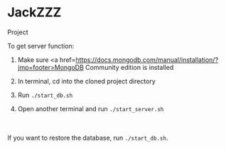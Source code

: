 # JackZZZ
Project

To get server function:

1. Make sure <a href=https://docs.mongodb.com/manual/installation/?jmp=footer>MongoDB Community edition</a> is installed

2. In terminal, cd into the cloned project directory

3. Run `./start_db.sh`

4. Open another terminal and run `./start_server.sh`

<br><br>
If you want to restore the database, run `./start_db.sh`.

